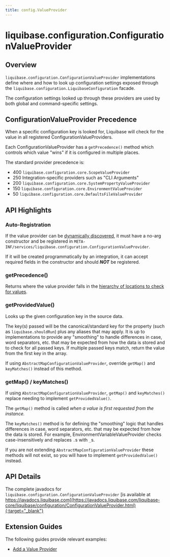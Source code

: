 ```yaml
---
title: config.ValueProvider
---
```


# liquibase.configuration.ConfigurationValueProvider

## Overview

`liquibase.configuration.ConfigurationValueProvider` implementations define where and how to look up configuration settings exposed through the `liquibase.configuration.LiquibaseConfiguration` facade.

The configuration settings looked up through these providers are used by both global and command-specific settings. 

## ConfigurationValueProvider Precedence

When a specific configuration key is looked for, Liquibase will check for the value in all registered ConfigurationValueProviders.

Each ConfigurationValueProvider has a `getPrecedence()` method which controls which value "wins" if it is configured in multiple places.

The standard provider precedence is:

- 400 `liquibase.configuration.core.ScopeValueProvider`
- 250 Integration-specific providers such as "CLI Arguments"
- 200 `liquibase.configuration.core.SystemPropertyValueProvider`
- 150 `liquibase.configuration.core.EnvironmentValueProvider`
- 50 `liquibase.configuration.core.DefaultsFileValueProvider`

## API Highlights

### Auto-Registration

If the value provider can be [dynamically discovered](../architecture/service-discovery.md), it must have a no-arg constructor and be registered in `META-INF/services/liquibase.configuration.ConfigurationValueProvider`.

If it will be created programmatically by an integration, it can accept required fields in the constructor and should **_NOT_** be registered.

### getPrecedence()

Returns where the value provider falls in the [hierarchy of locations to check for values](#configurationvalueprovider-precedence).

### getProvidedValue()

Looks up the given configuration key in the source data.

The key(s) passed will be the canonical/standard key for the property (such as `liquibase.shouldRun`) plus any aliases that may apply.
It is up to implementations to provide any "smoothing" to handle differences in case, word separators, etc. that may be expected from how the data is stored
and to check for all passed keys. If multiple passed keys match, return the value from the first key in the array.

If using `AbstractMapConfigurationValueProvider`, override `getMap()` and `keyMatches()` instead of this method.

### getMap() / keyMatches()

If using `AbstractMapConfigurationValueProvider`, `getMap()` and `keyMatches()` replace needing to implement `getProvidedValue()`.

The `getMap()` method is called _when a value is first requested from the instance._

The `keyMatches()` method is for defining the "smoothing" logic that handles differences in case, word separators, etc. that may be expected from how the data is stored.
For example, EnvironmentVariableValueProvider checks case-insensitively and replaces `.`s with `_`s.

If you are not extending `AbstractMapConfigurationValueProvider` these methods will not exist, so you will have to implement `getProvidedValue()` instead.

## API Details

The complete javadocs for `liquibase.configuration.ConfigurationValueProvider` [is available at https://javadocs.liquibase.com](https://javadocs.liquibase.com/liquibase-core/liquibase/configuration/ConfigurationValueProvider.html){:target="_blank"}

## Extension Guides

The following guides provide relevant examples:

- [Add a Value Provider](../../extensions-integrations/extension-guides/add-a-configuration-value-provider.md)